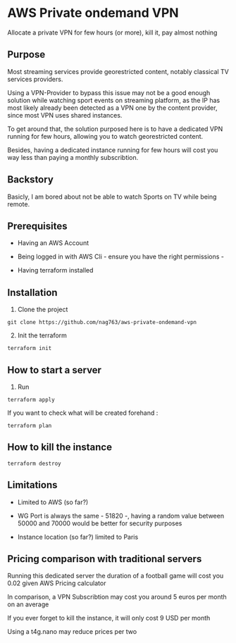 # AWS Private ondemand VPN

Allocate a private VPN for few hours (or more), kill it, pay almost nothing


## Purpose

Most streaming services provide georestricted content, notably classical TV services providers.

Using a VPN-Provider to bypass this issue may not be a good enough solution while watching sport events on streaming platform, as the IP has most likely already been detected as a VPN one by the content provider, since most VPN uses shared instances.

To get around that, the solution purposed here is to have a dedicated VPN running for few hours, allowing you to watch georestricted content.

Besides, having a dedicated instance running for few hours will cost you way less than paying a monthly subscribtion.

## Backstory

Basicly, I am bored about not be able to watch Sports on TV while being remote.

## Prerequisites

* Having an AWS Account

* Being logged in with AWS Cli - ensure you have the right permissions -

* Having terraform installed

## Installation

1. Clone the project

```
git clone https://github.com/nag763/aws-private-ondemand-vpn
```

2. Init the terraform

```
terraform init
```

## How to start a server

1. Run

```
terraform apply
```

If you want to check what will be created forehand :

```
terraform plan

```

## How to kill the instance

```
terraform destroy
```

## Limitations

* Limited to AWS (so far?)

* WG Port is always the same - 51820 -, having a random value between 50000 and 70000 would be better for security purposes

* Instance location (so far?) limited to Paris

## Pricing comparison with traditional servers

Running this dedicated server the duration of a football game will cost you 0.02 given AWS Pricing calculator

In comparison, a VPN Subscribtion may cost you around 5 euros per month on an average

If you ever forget to kill the instance, it will only cost 9 USD per month

Using a t4g.nano may reduce prices per two